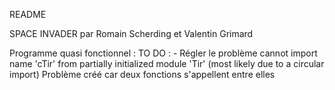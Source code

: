 README

SPACE INVADER par Romain Scherding et Valentin Grimard

Programme quasi fonctionnel : 
TO DO : 
    - Régler le problème cannot import name 'cTir' from partially initialized module 'Tir' (most likely due to a circular import)
      Problème créé car deux fonctions s'appellent entre elles 
    
